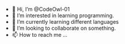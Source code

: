 - 👋 Hi, I’m @CodeOwl-01
- 👀 I’m interested in learning programming. 
- 🌱 I’m currently learning different languages
- 💞️ I’m looking to collaborate on something.
- 📫 How to reach me ...

<!---
CodeOwl-01/CodeOwl-01 is a ✨ special ✨ repository because its `README.md` (this file) appears on your GitHub profile.
You can click the Preview link to take a look at your changes.
--->

